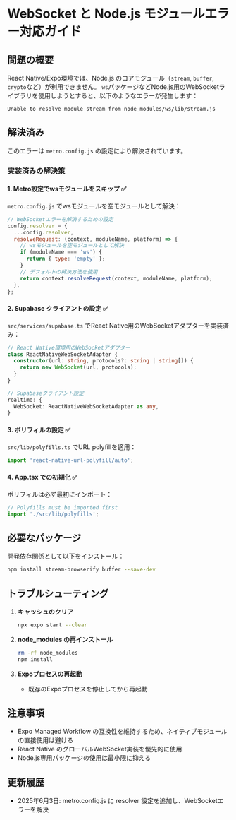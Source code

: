 # WebSocket と Node.js モジュールエラー対応ガイド

## 問題の概要

React Native/Expo環境では、Node.js のコアモジュール（`stream`, `buffer`, `crypto`など）が利用できません。
`ws`パッケージなどNode.js用のWebSocketライブラリを使用しようとすると、以下のようなエラーが発生します：

```
Unable to resolve module stream from node_modules/ws/lib/stream.js
```

## 解決済み

このエラーは `metro.config.js` の設定により解決されています。

### 実装済みの解決策

#### 1. Metro設定でwsモジュールをスキップ ✅

`metro.config.js` でwsモジュールを空モジュールとして解決：

```javascript
// WebSocketエラーを解消するための設定
config.resolver = {
  ...config.resolver,
  resolveRequest: (context, moduleName, platform) => {
    // wsモジュールを空モジュールとして解決
    if (moduleName === 'ws') {
      return { type: 'empty' };
    }
    // デフォルトの解決方法を使用
    return context.resolveRequest(context, moduleName, platform);
  },
};
```

#### 2. Supabase クライアントの設定 ✅

`src/services/supabase.ts` でReact Native用のWebSocketアダプターを実装済み：

```typescript
// React Native環境用のWebSocketアダプター
class ReactNativeWebSocketAdapter {
  constructor(url: string, protocols?: string | string[]) {
    return new WebSocket(url, protocols);
  }
}

// Supabaseクライアント設定
realtime: {
  WebSocket: ReactNativeWebSocketAdapter as any,
}
```

#### 3. ポリフィルの設定 ✅

`src/lib/polyfills.ts` でURL polyfillを適用：

```typescript
import 'react-native-url-polyfill/auto';
```

#### 4. App.tsx での初期化 ✅

ポリフィルは必ず最初にインポート：

```typescript
// Polyfills must be imported first
import './src/lib/polyfills';
```

## 必要なパッケージ

開発依存関係として以下をインストール：

```bash
npm install stream-browserify buffer --save-dev
```

## トラブルシューティング

1. **キャッシュのクリア**
   ```bash
   npx expo start --clear
   ```

2. **node_modules の再インストール**
   ```bash
   rm -rf node_modules
   npm install
   ```

3. **Expoプロセスの再起動**
   - 既存のExpoプロセスを停止してから再起動

## 注意事項

- Expo Managed Workflow の互換性を維持するため、ネイティブモジュールの直接使用は避ける
- React Native のグローバルWebSocket実装を優先的に使用
- Node.js専用パッケージの使用は最小限に抑える

## 更新履歴

- 2025年6月3日: metro.config.js に resolver 設定を追加し、WebSocketエラーを解決
